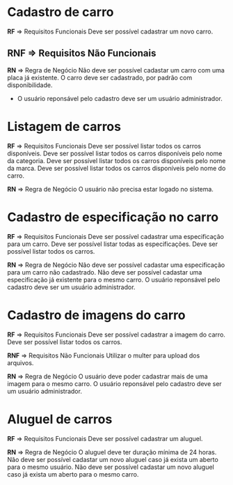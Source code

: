 # Cadastro de carro

**RF** => Requisitos Funcionais
  Deve ser possível cadastrar um novo carro.

**RNF** => Requisitos Não Funcionais
  --

**RN** => Regra de Negócio
  Não deve ser possível cadastar um carro com uma placa já existente.
  O carro deve ser cadastrado, por padrão com disponibilidade.
  * O usuário reponsável pelo cadastro deve ser um usuário administrador.

# Listagem de carros

**RF** => Requisitos Funcionais
  Deve ser possível listar todos os carros disponíveis.
  Deve ser possível listar todos os carros disponíveis pelo nome da categoria.
  Deve ser possível listar todos os carros disponíveis pelo nome da marca.
  Deve ser possível listar todos os carros disponíveis pelo nome do carro.

**RN** => Regra de Negócio
  O usuário não precisa estar logado no sistema.

# Cadastro de especificação no carro

**RF** => Requisitos Funcionais
  Deve ser possível cadastrar uma especificação para um carro.
  Deve ser possível listar todas as especificações.
  Deve ser possível listar todos os carros.

**RN** => Regra de Negócio
  Não deve ser possível cadastar uma especificação para um carro não cadastrado.
  Não deve ser possível cadastar uma especificação já existente para o mesmo carro.
  O usuário reponsável pelo cadastro deve ser um usuário administrador.

# Cadastro de imagens do carro

**RF** => Requisitos Funcionais
  Deve ser possível cadastrar a imagem do carro.
  Deve ser possível listar todos os carros.

**RNF** => Requisitos Não Funcionais
  Utilizar o multer para upload dos arquivos.

**RN** => Regra de Negócio
  O usuário deve poder cadastrar mais de uma imagem para o mesmo carro.
  O usuário reponsável pelo cadastro deve ser um usuário administrador.

# Aluguel de carros

**RF** => Requisitos Funcionais
  Deve ser possível cadastrar um aluguel.

**RN** => Regra de Negócio
  O aluguel deve ter duração mínima de 24 horas.
  Não deve ser possível cadastar um novo aluguel caso já exista um aberto para o mesmo usuário.
  Não deve ser possível cadastar um novo aluguel caso já exista um aberto para o mesmo carro.